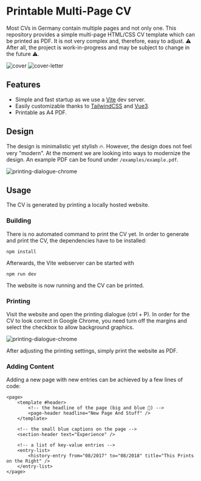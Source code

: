 # Printable Multi-Page CV 

Most CVs in Germany contain multiple pages and not only one.
This repository provides a simple multi-page HTML/CSS CV template which can be printed as PDF.
It is not very complex and, therefore, easy to adjust.
⚠ After all, the project is work-in-progress and may be subject to change in the future ⚠. 

![cover](examples/screenshots/cover.png "Cover")
![cover-letter](examples/screenshots/cover-letter.png "Cover Letter Example")

## Features

* Simple and fast startup as we use a [Vite](https://vitejs.dev) dev server.
* Easily customizable thanks to [TailwindCSS](https://tailwindcss.com) and [Vue3](https://vuejs.org/).
* Printable as A4 PDF.

## Design

The design is minimalistic yet stylish 🔥.
However, the design does not feel very "modern". 
At the moment we are looking into ways to modernize the design.
An example PDF can be found under `/examples/example.pdf`.

![printing-dialogue-chrome](examples/screenshots/education-page.png "Example Page")

## Usage
The CV is generated by printing a locally hosted website.

### Building

There is no automated command to print the CV yet.
In order to generate and print the CV, the dependencies have to be installed: 

```
npm install
```

Afterwards, the Vite webserver can be started with 

```
npm run dev
```

The website is now running and the CV can be printed.

### Printing

Visit the website and open the printing dialogue (ctrl + P).
In order for the CV to look correct in Google Chrome, you need turn off the margins and select the checkbox to allow background graphics.

![printing-dialogue-chrome](examples/screenshots/printing-dialogue-chrome.png "Printing Dialogue in Chrome")

After adjusting the printing settings, simply print the website as PDF.

### Adding Content
Adding a new page with new entries can be achieved by a few lines of code: 

```vue
<page>
    <template #header>
        <!-- the headline of the page (big and blue 🐋) -->
        <page-header headline="New Page And Stuff" />
    </template>
    
    <!-- the small blue captions on the page -->
    <section-header text="Experience" />

    <!-- a list of key-value entries -->
    <entry-list>
        <history-entry from="08/2017" to="08/2018" title="This Prints on the Right" />
    </entry-list>
</page>
```
